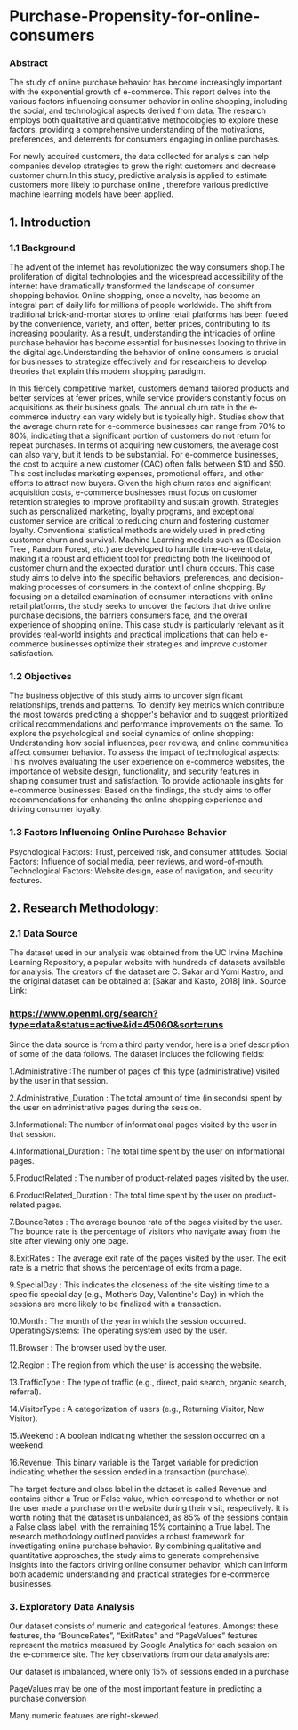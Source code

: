# Purchase-Propensity-for-online-consumers
### Abstract
The study of online purchase behavior has become increasingly important with the exponential growth of e-commerce. This report delves into the various factors influencing consumer behavior in online shopping, including the social, and technological aspects derived from data. The research employs both qualitative and quantitative methodologies to explore these factors, providing a comprehensive understanding of the motivations, preferences, and deterrents for consumers engaging in online purchases.

For newly acquired customers, the data collected for analysis can help companies develop strategies to grow the right customers and decrease customer churn.In this study, predictive analysis is applied to estimate customers more likely to purchase online , therefore various predictive machine learning models have been applied. 
## 1. Introduction
### 1.1 Background
The advent of the internet has revolutionized the way consumers shop.The proliferation of digital technologies and the widespread accessibility of the internet have dramatically transformed the landscape of consumer shopping behavior. Online shopping, once a novelty, has become an integral part of daily life for millions of people worldwide. The shift from traditional brick-and-mortar stores to online retail platforms has been fueled by the convenience, variety, and often, better prices, contributing to its increasing popularity. As a result, understanding the intricacies of online purchase behavior has become essential for businesses looking to thrive in the digital age.Understanding the behavior of online consumers is crucial for businesses to strategize effectively and for researchers to develop theories that explain this modern shopping paradigm. 

In this fiercely competitive market, customers demand tailored products and better services at fewer prices, while service providers constantly focus on acquisitions as their business goals. The annual churn rate in the e-commerce industry can vary widely but is typically high. Studies show that the average churn rate for e-commerce businesses can range from 70% to 80%, indicating that a significant portion of customers do not return for repeat purchases​​. In terms of acquiring new customers, the average cost can also vary, but it tends to be substantial. For e-commerce businesses, the cost to acquire a new customer (CAC) often falls between $10 and $50. This cost includes marketing expenses, promotional offers, and other efforts to attract new buyers​​. Given the high churn rates and significant acquisition costs, e-commerce businesses must focus on customer retention strategies to improve profitability and sustain growth. Strategies such as personalized marketing, loyalty programs, and exceptional customer service are critical to reducing churn and fostering customer loyalty​​.
Conventional statistical methods are widely used in predicting customer churn and survival. Machine Learning models such as (Decision Tree , Random Forest, etc.) are developed to handle time-to-event data, making it a robust and efficient tool for predicting both the likelihood of customer churn and the expected duration until churn occurs.
This case study aims to delve into the specific behaviors, preferences, and decision-making processes of consumers in the context of online shopping. By focusing on a detailed examination of consumer interactions with online retail platforms, the study seeks to uncover the factors that drive online purchase decisions, the barriers consumers face, and the overall experience of shopping online. This case study is particularly relevant as it provides real-world insights and practical implications that can help e-commerce businesses optimize their strategies and improve customer satisfaction.
### 1.2 Objectives
The business objective of this study aims to uncover significant relationships, trends and patterns. 
To identify key metrics which contribute the most towards predicting a shopper's behavior and to suggest prioritized critical recommendations and performance improvements on the same.
To explore the psychological and social dynamics of online shopping: Understanding how social influences, peer reviews, and online communities affect consumer behavior.
To assess the impact of technological aspects: This involves evaluating the user experience on e-commerce websites, the importance of website design, functionality, and security features in shaping consumer trust and satisfaction.
To provide actionable insights for e-commerce businesses: Based on the findings, the study aims to offer recommendations for enhancing the online shopping experience and driving consumer loyalty.

### 1.3 Factors Influencing Online Purchase Behavior
Psychological Factors: Trust, perceived risk, and consumer attitudes.
Social Factors: Influence of social media, peer reviews, and word-of-mouth.
Technological Factors: Website design, ease of navigation, and security features.

## 2. Research Methodology:
### 2.1 Data Source
The dataset used in our analysis was obtained from the UC Irvine Machine Learning Repository, a popular website with hundreds of datasets available for analysis. The creators of the dataset are C. Sakar and Yomi Kastro, and the original dataset can be obtained at [Sakar and Kasto, 2018] link.
Source Link: 
### https://www.openml.org/search?type=data&status=active&id=45060&sort=runs
Since the data source is from a third party vendor, here is a brief description of some of the data follows. The dataset includes the following fields:

1.Administrative :The number of pages of this type (administrative) visited by the user in that session.

2.Administrative_Duration : The total amount of time (in seconds) spent by the user on administrative pages during the session.

3.Informational: The number of informational pages visited by the user in that session.

4.Informational_Duration : The total time spent by the user on informational pages.

5.ProductRelated : The number of product-related pages visited by the user.

6.ProductRelated_Duration : The total time spent by the user on product-related pages.

7.BounceRates : The average bounce rate of the pages visited by the user. The bounce rate is the percentage of visitors who navigate away from the site after viewing only one page.

8.ExitRates : The average exit rate of the pages visited by the user. The exit rate is a metric that shows the percentage of exits from a page.

9.SpecialDay : This indicates the closeness of the site visiting time to a specific special day (e.g., Mother’s Day, Valentine's Day) in which the sessions are more likely to be finalized with a transaction.

10.Month : The month of the year in which the session occurred. OperatingSystems: The operating system used by the user.

11.Browser : The browser used by the user.

12.Region : The region from which the user is accessing the website.

13.TrafficType : The type of traffic (e.g., direct, paid search, organic search, referral).

14.VisitorType : A categorization of users (e.g., Returning Visitor, New Visitor).

15.Weekend : A boolean indicating whether the session occurred on a weekend.

16.Revenue: This binary variable is the Target variable for prediction indicating whether the session ended in a transaction (purchase).

The target feature and class label in the dataset is called Revenue and contains either a True or False value, which correspond to whether or not the user made a purchase on the website during their visit, respectively. It is worth noting that the dataset is unbalanced, as 85% of the sessions contain a False class label, with the remaining 15% containing a True label.
The research methodology outlined provides a robust framework for investigating online purchase behavior. By combining qualitative and quantitative approaches, the study aims to generate comprehensive insights into the factors driving online consumer behavior, which can inform both academic understanding and practical strategies for e-commerce businesses.
### 3. Exploratory Data Analysis
Our dataset consists of numeric and categorical features. Amongst these features, the “BounceRates”, “ExitRates” and “PageValues” features represent the metrics measured by Google Analytics for each session on the e-commerce site. The key observations from our data analysis are:

Our dataset is imbalanced, where only 15% of sessions ended in a purchase

PageValues may be one of the most important feature in predicting a purchase conversion

Many numeric features are right-skewed.

